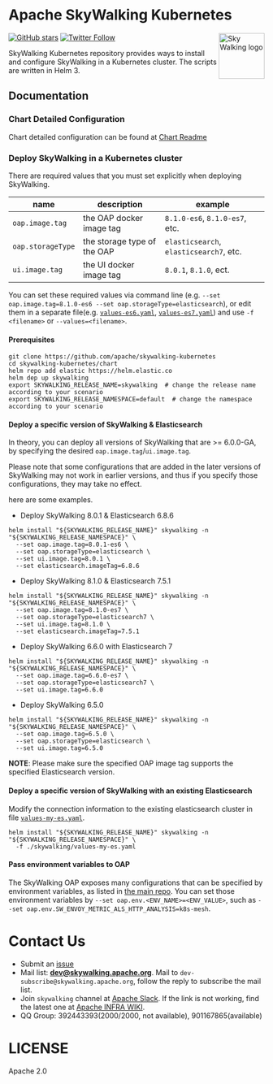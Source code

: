 Apache SkyWalking Kubernetes
==========

<img src="http://skywalking.apache.org/assets/logo.svg" alt="Sky Walking logo" height="90px" align="right" />

[![GitHub stars](https://img.shields.io/github/stars/apache/skywalking.svg?style=for-the-badge&label=Stars&logo=github)](https://github.com/apache/skywalking)
[![Twitter Follow](https://img.shields.io/twitter/follow/asfskywalking.svg?style=for-the-badge&label=Follow&logo=twitter)](https://twitter.com/AsfSkyWalking)

SkyWalking Kubernetes repository provides ways to install and configure SkyWalking in a Kubernetes cluster.
The scripts are written in Helm 3.

## Documentation

### Chart Detailed Configuration

Chart detailed configuration can be found at [Chart Readme](./chart/skywalking/README.md)

### Deploy SkyWalking in a Kubernetes cluster

There are required values that you must set explicitly when deploying SkyWalking.

| name | description | example |
| ---- | ----------- | ------- |
| `oap.image.tag` | the OAP docker image tag | `8.1.0-es6`, `8.1.0-es7`, etc. |
| `oap.storageType` | the storage type of the OAP | `elasticsearch`, `elasticsearch7`, etc. |
| `ui.image.tag` | the UI docker image tag | `8.0.1`, `8.1.0`, ect. |

You can set these required values via command line (e.g. `--set oap.image.tag=8.1.0-es6 --set oap.storageType=elasticsearch`),
or edit them in a separate file(e.g. [`values-es6.yaml`](chart/skywalking/values-es6.yaml), [`values-es7.yaml`](chart/skywalking/values-es7.yaml))
and use `-f <filename>` or `--values=<filename>`.

#### Prerequisites

```shell script
git clone https://github.com/apache/skywalking-kubernetes
cd skywalking-kubernetes/chart
helm repo add elastic https://helm.elastic.co
helm dep up skywalking
export SKYWALKING_RELEASE_NAME=skywalking  # change the release name according to your scenario
export SKYWALKING_RELEASE_NAMESPACE=default  # change the namespace according to your scenario
```

#### Deploy a specific version of SkyWalking & Elasticsearch

In theory, you can deploy all versions of SkyWalking that are >= 6.0.0-GA, by specifying the desired `oap.image.tag`/`ui.image.tag`.

Please note that some configurations that are added in the later versions of SkyWalking may not work in earlier versions, and thus if you
specify those configurations, they may take no effect.

here are some examples. 

- Deploy SkyWalking 8.0.1 & Elasticsearch 6.8.6

```shell script
helm install "${SKYWALKING_RELEASE_NAME}" skywalking -n "${SKYWALKING_RELEASE_NAMESPACE}" \
  --set oap.image.tag=8.0.1-es6 \
  --set oap.storageType=elasticsearch \
  --set ui.image.tag=8.0.1 \
  --set elasticsearch.imageTag=6.8.6
```

- Deploy SkyWalking 8.1.0 & Elasticsearch 7.5.1
```shell script
helm install "${SKYWALKING_RELEASE_NAME}" skywalking -n "${SKYWALKING_RELEASE_NAMESPACE}" \
  --set oap.image.tag=8.1.0-es7 \
  --set oap.storageType=elasticsearch7 \
  --set ui.image.tag=8.1.0 \
  --set elasticsearch.imageTag=7.5.1
``` 

- Deploy SkyWalking 6.6.0 with Elasticsearch 7

```shell script
helm install "${SKYWALKING_RELEASE_NAME}" skywalking -n "${SKYWALKING_RELEASE_NAMESPACE}" \
  --set oap.image.tag=6.6.0-es7 \
  --set oap.storageType=elasticsearch7 \
  --set ui.image.tag=6.6.0
```

- Deploy SkyWalking 6.5.0

```shell script
helm install "${SKYWALKING_RELEASE_NAME}" skywalking -n "${SKYWALKING_RELEASE_NAMESPACE}" \
  --set oap.image.tag=6.5.0 \
  --set oap.storageType=elasticsearch \
  --set ui.image.tag=6.5.0
```

**NOTE**: Please make sure the specified OAP image tag supports the specified Elasticsearch version. 

#### Deploy a specific version of SkyWalking with an existing Elasticsearch

Modify the connection information to the existing elasticsearch cluster in file [`values-my-es.yaml`](chart/skywalking/values-my-es.yaml).

```shell script
helm install "${SKYWALKING_RELEASE_NAME}" skywalking -n "${SKYWALKING_RELEASE_NAMESPACE}" \
  -f ./skywalking/values-my-es.yaml
```

#### Pass environment variables to OAP

The SkyWalking OAP exposes many configurations that can be specified by environment variables, as listed in [the main repo](https://github.com/apache/skywalking/blob/master/docs/en/setup/backend/configuration-vocabulary.md).
You can set those environment variables by `--set oap.env.<ENV_NAME>=<ENV_VALUE>`, such as `--set oap.env.SW_ENVOY_METRIC_ALS_HTTP_ANALYSIS=k8s-mesh`.

# Contact Us
* Submit an [issue](https://github.com/apache/skywalking/issues)
* Mail list: **dev@skywalking.apache.org**. Mail to `dev-subscribe@skywalking.apache.org`, follow the reply to subscribe the mail list.
* Join `skywalking` channel at [Apache Slack](https://join.slack.com/t/the-asf/shared_invite/enQtNzc2ODE3MjI1MDk1LTAyZGJmNTg1NWZhNmVmOWZjMjA2MGUyOGY4MjE5ZGUwOTQxY2Q3MDBmNTM5YTllNGU4M2QyMzQ4M2U4ZjQ5YmY). If the link is not working, find the latest one at [Apache INFRA WIKI](https://cwiki.apache.org/confluence/display/INFRA/Slack+Guest+Invites).
* QQ Group: 392443393(2000/2000, not available), 901167865(available)

# LICENSE
Apache 2.0

